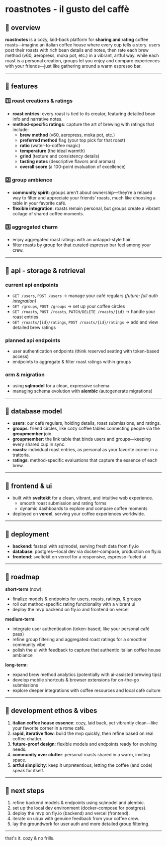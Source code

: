 # roastnotes - il gusto del caffè

## 📌 overview
**roastnotes** is a cozy, laid-back platform for **sharing and rating** coffee roasts—imagine an italian coffee house where every cup tells a story. users post their roasts with rich bean details and notes, then rate each brew method (v60, aeropress, moka pot, etc.) in a vibrant, artful way. while each roast is a personal creation, groups let you enjoy and compare experiences with your friends—just like gathering around a warm espresso bar.

---

## 🔹 features

### 1️⃣ roast creations & ratings
- **roast entries**: every roast is tied to its creator, featuring detailed bean info and narrative notes.
- **method-specific ratings**: capture the art of brewing with ratings that include:
  - **brew method** (v60, aeropress, moka pot, etc.)
  - **preferred method** flag (your top pick for that roast)
  - **ratio** (water-to-coffee magic)
  - **temperature** (the ideal warmth)
  - **grind** (texture and consistency details)
  - **tasting notes** (descriptive flavors and aromas)
  - **overall score** (a 100-point evaluation of excellence)

### 2️⃣ group ambience
- **community spirit**: groups aren’t about ownership—they’re a relaxed way to filter and appreciate your friends’ roasts, much like choosing a table in your favorite café.
- **flexible integration**: roasts remain personal, but groups create a vibrant collage of shared coffee moments.

### 3️⃣ aggregated charm
- enjoy aggregated roast ratings with an untappd-style flair.
- filter roasts by group for that curated espresso bar feel among your crew.

---

## 🔹 api - storage & retrieval

### current api endpoints
- `GET /users`, `POST /users` → manage your café regulars *(future: full auth integration)*
- `GET /groups`, `POST /groups` → set up your coffee circles
- `GET /roasts`, `POST /roasts`, `PATCH/DELETE /roasts/{id}` → handle your roast entries
- `GET /roasts/{id}/ratings`, `POST /roasts/{id}/ratings` → add and view detailed brew ratings

### planned api endpoints
- user authentication endpoints (think reserved seating with token-based access)
- endpoints to aggregate & filter roast ratings within groups

### orm & migration
- using **sqlmodel** for a clean, expressive schema
- managing schema evolution with **alembic** (autogenerate migrations)

---

## 🔹 database model

- **users**: our café regulars, holding details, roast submissions, and ratings.
- **groups**: friend circles, like cozy coffee tables connecting people via the **groupmember** join.
- **groupmember**: the link table that binds users and groups—keeping every shared cup in sync.
- **roasts**: individual roast entries, as personal as your favorite corner in a trattoria.
- **ratings**: method-specific evaluations that capture the essence of each brew.

---

## 🔹 frontend & ui

- built with **sveltekit** for a clean, vibrant, and intuitive web experience.
  - smooth roast submission and rating forms
  - dynamic dashboards to explore and compare coffee moments
- deployed on **vercel**, serving your coffee experiences worldwide.

---

## 🔹 deployment

- **backend**: fastapi with sqlmodel, serving fresh data from fly.io
- **database**: postgres—local dev via docker-compose, production on fly.io
- **frontend**: sveltekit on vercel for a responsive, espresso-fueled ui

---

## 🔹 roadmap

**short-term** (now):
- finalize models & endpoints for users, roasts, ratings, & groups
- roll out method-specific rating functionality with a vibrant ui
- deploy the mvp backend on fly.io and frontend on vercel

**medium-term**:
- integrate user authentication (token-based, like your personal café pass)
- refine group filtering and aggregated roast ratings for a smoother community vibe
- polish the ui with feedback to capture that authentic italian coffee house ambiance

**long-term**:
- expand brew method analytics (potentially with ai-assisted brewing tips)
- develop mobile shortcuts & browser extensions for on-the-go submissions
- explore deeper integrations with coffee resources and local café culture

---

## 🔹 development ethos & vibes

1. **italian coffee house essence**: cozy, laid back, yet vibrantly clean—like your favorite corner in a rome café.
2. **rapid, iterative flow**: build the mvp quickly, then refine based on real coffee chatter.
3. **future-proof design**: flexible models and endpoints ready for evolving needs.
4. **community over clutter**: personal roasts shared in a warm, inviting space.
5. **artful simplicity**: keep it unpretentious, letting the coffee (and code) speak for itself.

---

## 🔹 next steps

1. refine backend models & endpoints using sqlmodel and alembic.
2. set up the local dev environment (docker-compose for postgres).
3. deploy the mvp on fly.io (backend) and vercel (frontend).
4. iterate on ui/ux with genuine feedback from your coffee crew.
5. lay the groundwork for user auth and more detailed group filtering.

---

that's it. cozy & no frills.